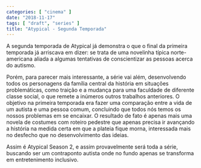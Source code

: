 ```yaml
---
categories: [ "cinema" ]
date: "2018-11-17"
tags: [ "draft", "series" ]
title: "Atypical - Segunda Temporada"
---
```

A segunda temporada de Atypical já demonstra o que o final da primeira temporada já arriscava em dizer: se trata de uma novelinha típica norte-americana aliada a algumas tentativas de conscientizar as pessoas acerca do autismo.

Porém, para parecer mais interessante, a série vai além, desenvolvendo todos os personagens da família central da história em situações problemáticas, como traição e a mudança para uma faculdade de diferente classe social, o que remete a inúmeros outros trabalhos anteriores. O objetivo na primeira temporada era fazer uma comparação entre a vida de um autista e uma pessoa comum, concluindo que todos nós temos os nossos problemas em se encaixar. O resultado de fato é apenas mais uma novela de costumes com roteiro pedestre que apenas precisa ir avançando a história na medida certa em que a plateia fique morna, interessada mais no desfecho que no desenvolvimento das ideias.

Assim é Atypical Season 2, e assim provavelmente será toda a série, buscando ser um contraponto autista onde no fundo apenas se transforma em entretenimento inclusivo.
